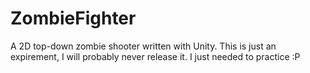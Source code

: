 # ZombieFighter
A 2D top-down zombie shooter written with Unity. This is just an expirement, I will probably never release it. I just needed to practice :P
